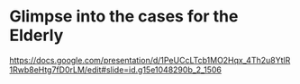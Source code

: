 # Glimpse into the cases for the Elderly 
https://docs.google.com/presentation/d/1PeUCcLTcb1MO2Hqx_4Th2u8YtlR1Rwb8eHtg7fD0rLM/edit#slide=id.g15e1048290b_2_1506
